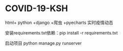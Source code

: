 # COVID-19-KSH
html+ python +django +爬虫 +pyecharts 实时疫情动态

安装requirements.txt依赖：pip install -r requirements.txt

启动项目 python manage.py runserver


